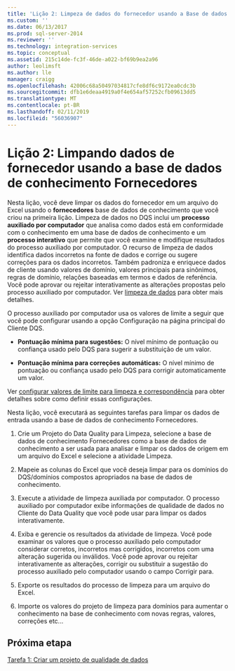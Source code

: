 ```yaml
---
title: 'Lição 2: Limpeza de dados do fornecedor usando a Base de dados de Conhecimento fornecedores | Microsoft Docs'
ms.custom: ''
ms.date: 06/13/2017
ms.prod: sql-server-2014
ms.reviewer: ''
ms.technology: integration-services
ms.topic: conceptual
ms.assetid: 215c14de-fc3f-46de-a022-bf69b9ea2a96
author: leolimsft
ms.author: lle
manager: craigg
ms.openlocfilehash: 42006c68a50497034817cfe8df6c9172ea0cdc3b
ms.sourcegitcommit: dfb1e6deaa4919a0f4e654af57252cfb09613dd5
ms.translationtype: MT
ms.contentlocale: pt-BR
ms.lasthandoff: 02/11/2019
ms.locfileid: "56036907"
---
```

# <a name="lesson-2-cleansing-supplier-data-using-the-suppliers-knowledge-base"></a>Lição 2: Limpando dados de fornecedor usando a base de dados de conhecimento Fornecedores
  Nesta lição, você deve limpar os dados do fornecedor em um arquivo do Excel usando o **fornecedores** base de dados de conhecimento que você criou na primeira lição. Limpeza de dados no DQS inclui um **processo auxiliado por computador** que analisa como dados está em conformidade com o conhecimento em uma base de dados de conhecimento e um **processo interativo** que permite que você examine e modifique resultados do processo auxiliado por computador. O recurso de limpeza de dados identifica dados incorretos na fonte de dados e corrige ou sugere correções para os dados incorretos. Também padroniza e enriquece dados de cliente usando valores de domínio, valores principais para sinônimos, regras de domínio, relações baseadas em termos e dados de referência. Você pode aprovar ou rejeitar interativamente as alterações propostas pelo processo auxiliado por computador. Ver [limpeza de dados](https://msdn.microsoft.com/library/gg524800.aspx) para obter mais detalhes.  
  
 O processo auxiliado por computador usa os valores de limite a seguir que você pode configurar usando a opção Configuração na página principal do Cliente DQS.  
  
-   **Pontuação mínima para sugestões:** O nível mínimo de pontuação ou confiança usado pelo DQS para sugerir a substituição de um valor.  
  
-   **Pontuação mínima para correções automáticas:** O nível mínimo de pontuação ou confiança usado pelo DQS para corrigir automaticamente um valor.  
  
 Ver [configurar valores de limite para limpeza e correspondência](https://msdn.microsoft.com/library/hh510415.aspx) para obter detalhes sobre como definir essas configurações.  
  
 Nesta lição, você executará as seguintes tarefas para limpar os dados de entrada usando a base de dados de conhecimento Fornecedores.  
  
1.  Crie um Projeto do Data Quality para Limpeza, selecione a base de dados de conhecimento Fornecedores como a base de dados de conhecimento a ser usada para analisar e limpar os dados de origem em um arquivo do Excel e selecione a atividade Limpeza.  
  
2.  Mapeie as colunas do Excel que você deseja limpar para os domínios do DQS/domínios compostos apropriados na base de dados de conhecimento.  
  
3.  Execute a atividade de limpeza auxiliada por computador. O processo auxiliado por computador exibe informações de qualidade de dados no Cliente do Data Quality que você pode usar para limpar os dados interativamente.  
  
4.  Exiba e gerencie os resultados da atividade de limpeza. Você pode examinar os valores que o processo auxiliado pelo computador considerar corretos, incorretos mas corrigidos, incorretos com uma alteração sugerida ou inválidos. Você pode aprovar ou rejeitar interativamente as alterações, corrigir ou substituir a sugestão do processo auxiliado pelo computador usando o campo Corrigir para.  
  
5.  Exporte os resultados do processo de limpeza para um arquivo do Excel.  
  
6.  Importe os valores do projeto de limpeza para domínios para aumentar o conhecimento na base de conhecimento com novas regras, valores, correções etc...  
  
## <a name="next-step"></a>Próxima etapa  
 [Tarefa 1: Criar um projeto de qualidade de dados](../../2014/tutorials/task-1-creating-a-data-quality-project.md)  
  
  
